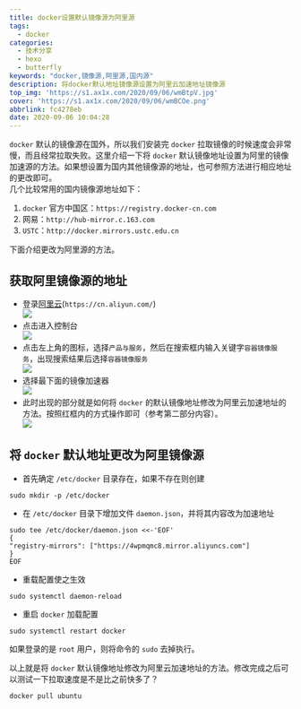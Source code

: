 ```yaml
---
title: docker设置默认镜像源为阿里源
tags:
  - docker
categories:
  - 技术分享
  - hexo
  - butterfly
keywords: "docker,镜像源,阿里源,国内源"
description: 将docker默认地址镜像源设置为阿里云加速地址镜像源
top_img: 'https://s1.ax1x.com/2020/09/06/wmBtpV.jpg'
cover: 'https://s1.ax1x.com/2020/09/06/wmBCOe.png'
abbrlink: fc4278eb
date: 2020-09-06 10:04:28
---
```


`docker` 默认的镜像源在国外，所以我们安装完 `docker` 拉取镜像的时候速度会非常慢，而且经常拉取失败。这里介绍一下将 `docker` 默认镜像地址设置为阿里的镜像加速源的方法。如果想设置为国内其他镜像源的地址，也可参照方法进行相应地址的更改即可。  
几个比较常用的国内镜像源地址如下：
1. `docker` 官方中国区：`https://registry.docker-cn.com`
2. 网易：`http://hub-mirror.c.163.com`
3. `USTC`：`http://docker.mirrors.ustc.edu.cn`

下面介绍更改为阿里源的方法。  
## 获取阿里镜像源的地址  
* 登录[阿里云](https://cn.aliyun.com/)(`https://cn.aliyun.com/`)  
  ![](https://s1.ax1x.com/2020/09/01/dxLLFI.jpg)  
* 点击进入控制台  
  ![](https://s1.ax1x.com/2020/09/01/dxLoOe.jpg)  
* 点击左上角的图标，选择`产品与服务`，然后在搜索框内输入关键字`容器镜像服务`，出现搜索结果后选择`容器镜像服务`  
  ![](https://s1.ax1x.com/2020/09/01/dxLbTA.jpg)  
* 选择最下面的镜像加速器  
  ![](https://s1.ax1x.com/2020/09/01/dxLHwd.jpg)  
* 此时出现的部分就是如何将 `docker` 的默认镜像地址修改为阿里云加速地址的方法。按照红框内的方式操作即可（参考第二部分内容）。  
  ![](https://s1.ax1x.com/2020/09/01/dxL7eH.jpg)  



## 将 `docker` 默认地址更改为阿里镜像源  

* 首先确定 `/etc/docker` 目录存在，如果不存在则创建  
```shell
sudo mkdir -p /etc/docker   
```
* 在 `/etc/docker` 目录下增加文件 `daemon.json`，并将其内容改为加速地址  
```shell
sudo tee /etc/docker/daemon.json <<-'EOF'
{
"registry-mirrors": ["https://4wpmqmc8.mirror.aliyuncs.com"]
}
EOF
```
* 重载配置使之生效  
```shell
sudo systemctl daemon-reload
```
* 重启 `docker` 加载配置  
```shell
sudo systemctl restart docker
```

如果登录的是 `root` 用户，则将命令的 `sudo` 去掉执行。

以上就是将 `docker` 默认镜像地址修改为阿里云加速地址的方法。修改完成之后可以测试一下拉取速度是不是比之前快多了？
``` shell
docker pull ubuntu
```
